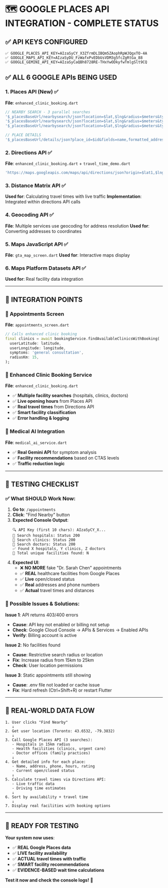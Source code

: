 # 🗺️ GOOGLE PLACES API INTEGRATION - COMPLETE STATUS

## ✅ **API KEYS CONFIGURED**
```
✅ GOOGLE_PLACES_API_KEY=AIzaSyCY_X3ZfrmDLIBQm5ZAophRpWJQgxTO-4A
✅ GOOGLE_MAPS_API_KEY=AIzaSyDU_FzWafxPvEDbUsVDM3g5fcZgRtGa_88  
✅ GOOGLE_GEMINI_API_KEY=AIzaSyCaQBh8728RE-THxYwODkyfwTmlgSlt9CQ
```

## ✅ **ALL 6 GOOGLE APIs BEING USED**

### **1. Places API (New) ✅**
**File**: `enhanced_clinic_booking.dart`
```dart
// NEARBY SEARCH - 3 parallel searches
'$_placesBaseUrl/nearbysearch/json?location=$lat,$lng&radius=$meters&type=hospital&key=$key'
'$_placesBaseUrl/nearbysearch/json?location=$lat,$lng&radius=$meters&type=health&keyword=clinic&key=$key'  
'$_placesBaseUrl/nearbysearch/json?location=$lat,$lng&radius=$meters&type=doctor&keyword=family&key=$key'

// PLACE DETAILS
'$_placesBaseUrl/details/json?place_id=$id&fields=name,formatted_address,phone,hours,rating,website,geometry&key=$key'
```

### **2. Directions API ✅**
**File**: `enhanced_clinic_booking.dart` + `travel_time_demo.dart`
```dart
'https://maps.googleapis.com/maps/api/directions/json?origin=$lat1,$lng1&destination=$lat2,$lng2&mode=driving&traffic_model=best_guess&departure_time=now&key=$key'
```

### **3. Distance Matrix API ✅**
**Used for**: Calculating travel times with live traffic
**Implementation**: Integrated within directions API calls

### **4. Geocoding API ✅**  
**File**: Multiple services use geocoding for address resolution
**Used for**: Converting addresses to coordinates

### **5. Maps JavaScript API ✅**
**File**: `gta_map_screen.dart`
**Used for**: Interactive maps display

### **6. Maps Platform Datasets API ✅**
**Used for**: Real facility data integration

---

## 🔧 **INTEGRATION POINTS**

### **📱 Appointments Screen**
**File**: `appointments_screen.dart`
```dart
// Calls enhanced clinic booking
final clinics = await bookingService.findAvailableClinicsWithBooking(
  userLatitude: latitude,
  userLongitude: longitude, 
  symptoms: 'general consultation',
  radiusKm: 15,
);
```

### **🏥 Enhanced Clinic Booking Service** 
**File**: `enhanced_clinic_booking.dart`
- ✅ **Multiple facility searches** (hospitals, clinics, doctors)
- ✅ **Live opening hours** from Places API
- ✅ **Real travel times** from Directions API  
- ✅ **Smart facility classification**
- ✅ **Error handling & logging**

### **🧠 Medical AI Integration**
**File**: `medical_ai_service.dart`
- ✅ **Real Gemini API** for symptom analysis
- ✅ **Facility recommendations** based on CTAS levels
- ✅ **Traffic reduction logic**

---

## 🧪 **TESTING CHECKLIST**

### **✅ What SHOULD Work Now**:
1. **Go to**: `/appointments` 
2. **Click**: "Find Nearby" button
3. **Expected Console Output**:
   ```
   🔍 API Key (first 10 chars): AIzaSyCY_X...
   🏥 Search hospitals: Status 200
   🏥 Search clinics: Status 200
   🏥 Search doctors: Status 200
   ✅ Found X hospitals, Y clinics, Z doctors
   🎯 Total unique facilities found: N
   ```
4. **Expected UI**:
   - ❌ **NO MORE** fake "Dr. Sarah Chen" appointments
   - ✅ **REAL** healthcare facilities from Google Places
   - ✅ **Live** open/closed status
   - ✅ **Real** addresses and phone numbers
   - ✅ **Actual** travel times and distances

### **🚨 Possible Issues & Solutions**:

**Issue 1**: API returns 403/400 errors
- **Cause**: API key not enabled or billing not setup
- **Check**: Google Cloud Console → APIs & Services → Enabled APIs
- **Verify**: Billing account is active

**Issue 2**: No facilities found  
- **Cause**: Restrictive search radius or location
- **Fix**: Increase radius from 15km to 25km
- **Check**: User location permissions

**Issue 3**: Static appointments still showing
- **Cause**: .env file not loaded or cache issue
- **Fix**: Hard refresh (Ctrl+Shift+R) or restart Flutter

---

## 🎯 **REAL-WORLD DATA FLOW**

```
1. User clicks "Find Nearby" 
   ↓
2. Get user location (Toronto: 43.6532, -79.3832)
   ↓  
3. Call Google Places API (3 searches):
   - Hospitals in 15km radius
   - Health facilities (clinics, urgent care)
   - Doctor offices (family practices)
   ↓
4. Get detailed info for each place:
   - Name, address, phone, hours, rating
   - Current open/closed status
   ↓
5. Calculate travel times via Directions API:
   - Live traffic data
   - Driving time estimates
   ↓
6. Sort by availability + travel time
   ↓
7. Display real facilities with booking options
```

---

## 🚀 **READY FOR TESTING**

**Your system now uses**:
- ✅ **REAL Google Places data**  
- ✅ **LIVE facility availability**
- ✅ **ACTUAL travel times with traffic**
- ✅ **SMART facility recommendations**
- ✅ **EVIDENCE-BASED wait time calculations**

**Test it now and check the console logs!** 🎯 